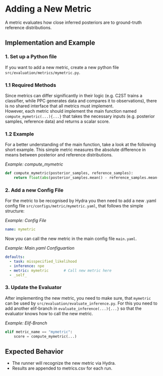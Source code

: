 # Adding a New Metric

A metric evaluates how close inferred posteriors are to ground-truth reference distributions.

## Implementation and Example
### 1. Set up a Python file
If you want to add a new metric, create a new python file `src/evaluation/metrics/mymetric.py`.


### 1.1 Required Methods
Since metrics can differ significantly in their logic (e.g. C2ST trains a classifier, while PPC generates data and compares it to observations), there is no shared interface that all metrics must implement.       
However, each metric should implement the main function named `compute_mymetric(...){...}` that takes the necessary inputs (e.g. posterior samples, reference data) and returns a scalar score.



### 1.2 Example 
For a better understanding of the main function, take a look at the following short example. This simple metric measures the absolute difference in means between posterior and reference distributions.   

*Example: compute_mymetric*
```python
def compute_mymetric(posterior_samples, reference_samples):
    return float(abs(posterior_samples.mean() - reference_samples.mean()))
```




### 2. Add a new Config File
For the metric to be recognised by Hydra you then need to add a new .yaml config file `src/configs/metric/mymetric.yaml`, that follows the simple structure:

*Example: Config File*    
```yaml
name: mymetric
```

Now you can call the new metric in the main config file `main.yaml`.   

*Example: Main.yaml Configuartion*
```yaml
defaults:
  - task: misspecified_likelihood     
  - inference: npe
  - metric: mymetric       # Call new metric here
  - _self_
  ```


### 3. Update the Evaluator

After implementing the new metric, you need to make sure, that `mymetric` can be used by `src/evaluation/evaluate_inference.py`. For this you need to add another elif-branch in `evaluate_inference(...){...}` so that the evaluator knows how to call the new metric.

*Example: Elif-Branch*
```python
elif metric_name == "mymetric":
    score = compute_mymetric(...)
```

 

## Expected Behavior
- The runner will recognize the new metric via Hydra.
- Results are appended to metrics.csv for each run.